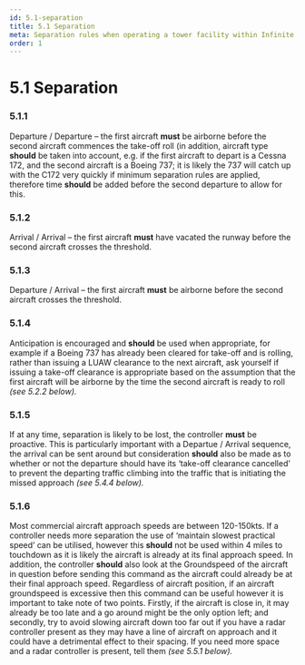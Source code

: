 ```yaml
---
id: 5.1-separation
title: 5.1 Separation
meta: Separation rules when operating a tower facility within Infinite Flight.
order: 1
---
```


# 5.1  Separation



### 5.1.1    

Departure / Departure – the first aircraft **must** be airborne before the second aircraft commences the take-off roll (in addition, aircraft type **should** be taken into account, e.g. if the first aircraft to depart is a Cessna 172, and the second aircraft is a Boeing 737; it is likely the 737 will catch up with the C172 very quickly if minimum separation rules are applied, therefore time **should** be added before the second departure to allow for this.



### 5.1.2    

Arrival / Arrival – the first aircraft **must** have vacated the runway before the second aircraft crosses the threshold.



### 5.1.3    

Departure / Arrival – the first aircraft **must** be airborne before the second aircraft crosses the threshold.



### 5.1.4    

Anticipation is encouraged and **should** be used when appropriate, for example if a Boeing 737 has already been cleared for take-off and is rolling, rather than issuing a LUAW clearance to the next aircraft, ask yourself if issuing a take-off clearance is appropriate based on the assumption that the first aircraft will be airborne by the time the second aircraft is ready to roll *(see 5.2.2 below).*



### 5.1.5    

If at any time, separation is likely to be lost, the controller **must** be proactive. This is particularly important with a Departue / Arrival sequence, the arrival can be sent around but consideration **should** also be made as to whether or not the departure should have its ‘take-off clearance cancelled’ to prevent the departing traffic climbing into the traffic that is initiating the missed approach *(see 5.4.4 below).*



### 5.1.6    

Most commercial aircraft approach speeds are between 120-150kts. If a controller needs more separation the use of ‘maintain slowest practical speed’ can be utilised, however this **should** not be used within 4 miles to touchdown as it is likely the aircraft is already at its final approach speed. In addition, the controller **should** also look at the Groundspeed of the aircraft in question before sending this command as the aircraft could already be at their final approach speed. Regardless of aircraft position, if an aircraft groundspeed is excessive then this command can be useful however it is important to take note of two points. Firstly, if the aircraft is close in, it may already be too late and a go around might be the only option left; and secondly, try to avoid slowing aircraft down too far out if you have a radar controller present as they may have a line of aircraft on approach and it could have a detrimental effect to their spacing. If you need more space and a radar controller is present, tell them *(see 5.5.1 below).*

 